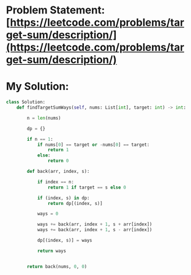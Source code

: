 # Problem Statement: [https://leetcode.com/problems/target-sum/description/](https://leetcode.com/problems/target-sum/description/)
# My Solution: 
```py
class Solution:
    def findTargetSumWays(self, nums: List[int], target: int) -> int:

        n = len(nums)

        dp = {}

        if n == 1:
            if nums[0] == target or -nums[0] == target:
                return 1
            else:
                return 0

        def back(arr, index, s):

            if index == n:
                return 1 if target == s else 0

            if (index, s) in dp:
                return dp[(index, s)]

            ways = 0

            ways += back(arr, index + 1, s + arr[index])
            ways += back(arr, index + 1, s - arr[index])

            dp[(index, s)] = ways

            return ways


        return back(nums, 0, 0)
```
